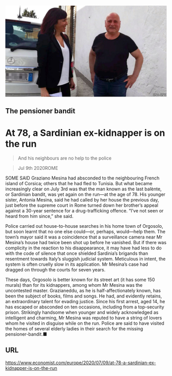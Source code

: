 ![](./images/20200711_EUP501.jpg)

## The pensioner bandit

# At 78, a Sardinian ex-kidnapper is on the run

> And his neighbours are no help to the police

> Jul 9th 2020ROME

SOME SAID Graziano Mesina had absconded to the neighbouring French island of Corsica; others that he had fled to Tunisia. But what became increasingly clear on July 3rd was that the man known as the last balènte, or Sardinian bandit, was yet again on the run—at the age of 78. His younger sister, Antonia Mesina, said he had called by her house the previous day, just before the supreme court in Rome turned down her brother’s appeal against a 30-year sentence for a drug-trafficking offence. “I’ve not seen or heard from him since,” she said.

Police carried out house-to-house searches in his home town of Orgosolo, but soon learnt that no one else could—or, perhaps, would—help them. The town’s mayor said it was a coincidence that a surveillance camera near Mr Mesina’s house had twice been shot up before he vanished. But if there was complicity in the reaction to his disappearance, it may have had less to do with the code of silence that once shielded Sardinia’s brigands than resentment towards Italy’s sluggish judicial system. Meticulous in intent, the system is often cruelly slow in its application. Mr Mesina’s case had dragged on through the courts for seven years.

These days, Orgosolo is better known for its street art (it has some 150 murals) than for its kidnappers, among whom Mr Mesina was the uncontested master. Grazianeddu, as he is half-affectionately known, has been the subject of books, films and songs. He had, and evidently retains, an extraordinary talent for evading justice. Since his first arrest, aged 14, he has escaped or absconded on ten occasions, including from a top-security prison. Strikingly handsome when younger and widely acknowledged as intelligent and charming, Mr Mesina was reputed to have a string of lovers whom he visited in disguise while on the run. Police are said to have visited the homes of several elderly ladies in their search for the missing pensioner-bandit.■

## URL

https://www.economist.com/europe/2020/07/09/at-78-a-sardinian-ex-kidnapper-is-on-the-run
